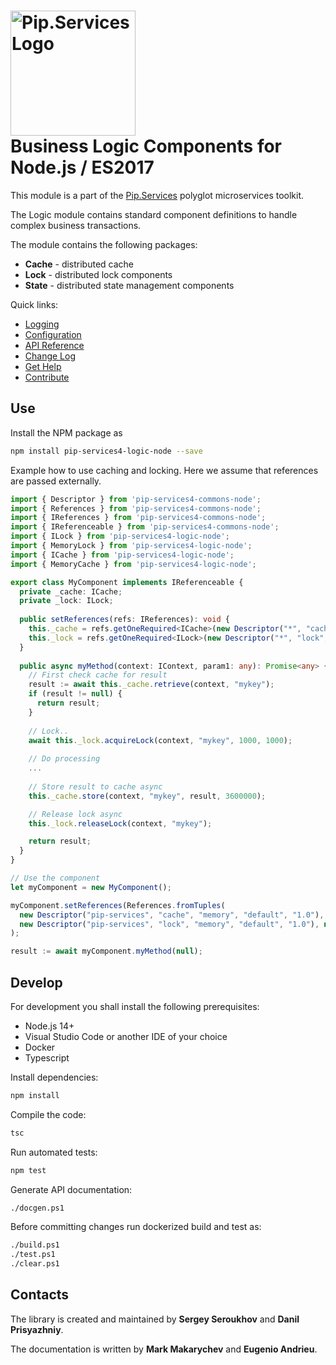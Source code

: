 # <img src="https://uploads-ssl.webflow.com/5ea5d3315186cf5ec60c3ee4/5edf1c94ce4c859f2b188094_logo.svg" alt="Pip.Services Logo" width="200"> <br/> Business Logic Components for Node.js / ES2017

This module is a part of the [Pip.Services](http://pipservices.org) polyglot microservices toolkit.

The Logic module contains standard component definitions to handle complex business transactions.

The module contains the following packages:
- **Cache** - distributed cache
- **Lock** -  distributed lock components
- **State** -  distributed state management components

<a name="links"></a> Quick links:

* [Logging](http://docs.pipservices.org/getting_started/recipes/logging/)
* [Configuration](http://docs.pipservices.org/concepts/configuration/component_configuration/) 
* [API Reference](https://pip-services4-node.github.io/pip-services4-logic-node/globals.html)
* [Change Log](CHANGELOG.md)
* [Get Help](http://docs.pipservices.org/get_help/)
* [Contribute](http://docs.pipservices.org/contribute/)

## Use

Install the NPM package as
```bash
npm install pip-services4-logic-node --save
```

Example how to use caching and locking.
Here we assume that references are passed externally.

```typescript
import { Descriptor } from 'pip-services4-commons-node'; 
import { References } from 'pip-services4-commons-node'; 
import { IReferences } from 'pip-services4-commons-node'; 
import { IReferenceable } from 'pip-services4-commons-node'; 
import { ILock } from 'pip-services4-logic-node'; 
import { MemoryLock } from 'pip-services4-logic-node'; 
import { ICache } from 'pip-services4-logic-node'; 
import { MemoryCache } from 'pip-services4-logic-node'; 

export class MyComponent implements IReferenceable {
  private _cache: ICache;
  private _lock: ILock;
  
  public setReferences(refs: IReferences): void {
    this._cache = refs.getOneRequired<ICache>(new Descriptor("*", "cache", "*", "*", "1.0"));
    this._lock = refs.getOneRequired<ILock>(new Descriptor("*", "lock", "*", "*", "1.0"));
  }
  
  public async myMethod(context: IContext, param1: any): Promise<any> {
    // First check cache for result
    result := await this._cache.retrieve(context, "mykey");
    if (result != null) {
      return result;
    }
      
    // Lock..
    await this._lock.acquireLock(context, "mykey", 1000, 1000);
    
    // Do processing
    ...
    
    // Store result to cache async
    this._cache.store(context, "mykey", result, 3600000);

    // Release lock async
    this._lock.releaseLock(context, "mykey");

    return result;
  }
}

// Use the component
let myComponent = new MyComponent();

myComponent.setReferences(References.fromTuples(
  new Descriptor("pip-services", "cache", "memory", "default", "1.0"), new MemoryCache(),
  new Descriptor("pip-services", "lock", "memory", "default", "1.0"), new MemoryLock(),
);

result := await myComponent.myMethod(null);
```

## Develop

For development you shall install the following prerequisites:
* Node.js 14+
* Visual Studio Code or another IDE of your choice
* Docker
* Typescript

Install dependencies:
```bash
npm install
```

Compile the code:
```bash
tsc
```

Run automated tests:
```bash
npm test
```

Generate API documentation:
```bash
./docgen.ps1
```

Before committing changes run dockerized build and test as:
```bash
./build.ps1
./test.ps1
./clear.ps1
```

## Contacts

The library is created and maintained by **Sergey Seroukhov** and **Danil Prisyazhniy**.

The documentation is written by **Mark Makarychev** and **Eugenio Andrieu**.
